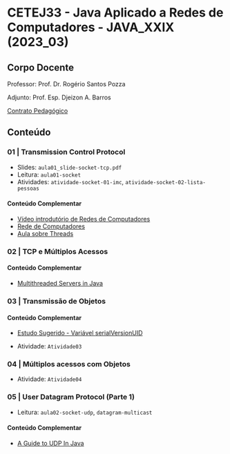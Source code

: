 # CETEJ33 - Java Aplicado a Redes de Computadores - JAVA_XXIX (2023_03)

## Corpo Docente
Professor: Prof. Dr. Rogério Santos Pozza

Adjunto: Prof. Esp. Djeizon A. Barros

[Contrato Pedagógico](https://github.com/MarleneMoraes/utfpr-java/blob/main/redes/REDES_Contrato_Pedagogico.pdf)

## Conteúdo
### 01 | Transmission Control Protocol

- Slides: `aula01_slide-socket-tcp.pdf`
- Leitura: `aula01-socket`
- Atividades: `atividade-socket-01-imc`, `atividade-socket-02-lista-pessoas`

#### Conteúdo Complementar
- [Vídeo introdutório de Redes de Computadores](https://www.youtube.com/watch?v=oz8gvGIUKFw)
- [Rede de Computadores](https://www.youtube.com/watch?v=v8vxTtT2S_0&list=PLxI8Can9yAHc-_dZ6nsfoon08i2-4OvEk)
- [Aula sobre Threads](https://www.youtube.com/watch?v=Tbwu55Iov5s&t=1252s)

### 02 | TCP e Múltiplos Acessos

#### Conteúdo Complementar
- [Multithreaded Servers in Java](https://www.geeksforgeeks.org/multithreaded-servers-in-java/)

### 03 | Transmissão de Objetos
#### Conteúdo Complementar
- [Estudo Sugerido - Variável serialVersionUID](https://blog.algaworks.com/serialversionuid/)

- Atividade: `Atividade03` 

### 04 | Múltiplos acessos com Objetos
- Atividade: `Atividade04` 

### 05 | User Datagram Protocol (Parte 1)
- Leitura: `aula02-socket-udp`, `datagram-multicast`

#### Conteúdo Complementar
- [A Guide to UDP In Java](https://www.baeldung.com/udp-in-java)
